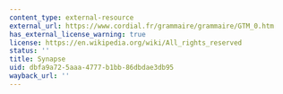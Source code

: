 ```yaml
---
content_type: external-resource
external_url: https://www.cordial.fr/grammaire/grammaire/GTM_0.htm
has_external_license_warning: true
license: https://en.wikipedia.org/wiki/All_rights_reserved
status: ''
title: Synapse
uid: dbfa9a72-5aaa-4777-b1bb-86dbdae3db95
wayback_url: ''
---
```

